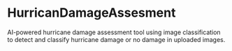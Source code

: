 # HurricanDamageAssesment
AI-powered hurricane damage assessment tool using image classification to detect and classify hurricane damage or no damage in uploaded images.
